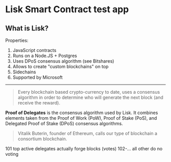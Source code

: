 # Lisk Smart Contract test app

## What is Lisk?

Properties:

1. JavaScript contracts
2. Runs on a Node.JS + Postgres
3. Uses DPoS consensus algorithm (see Bitshares)
4. Allows to create "custom blockchains" on top
5. Sidechains
6. Supported by Microsoft

******
> Every blockchain based crypto-currency to date, uses a consensus algorithm in order to determine who will generate the next block (and receive the reward).

**Proof of Delegates** is the consensus algorithm used by Lisk. It combines elements taken from the Proof of Work (PoW), Proof of Stake (PoS), and Delegated Proof of Stake (DPoS) consensus algorithms.

> Vitalik Buterin, founder of Ethereum, calls our type of blockchain a consortium blockchain.

101 top active delegates actually forge blocks (votes)
102-... all other do no voting


